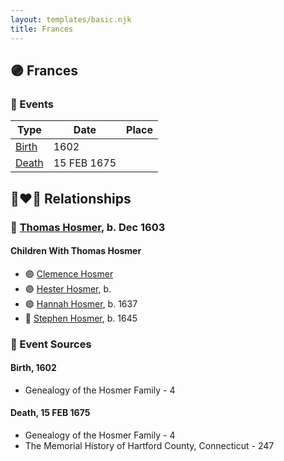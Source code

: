 ```yaml
---
layout: templates/basic.njk
title: Frances
---
```

## 🟣 Frances

### 📆 Events

Type | Date | Place
------ | ------ | ------
[Birth](#event-event-3) | 1602 |
[Death](#event-event-4) | 15 FEB 1675 |

## 👩‍❤️‍👨 Relationships

### 🔵 [Thomas Hosmer](/people/7/70805658), b. Dec 1603

#### Children With Thomas Hosmer
* 🟣 [Clemence Hosmer](/people/3/36338636)
* 🟣 [Hester Hosmer](/people/8/80112068), b.
* 🟣 [Hannah Hosmer](/people/7/74814464), b. 1637
* 🔵 [Stephen Hosmer](/people/5/53717358), b. 1645
### 📰 Event Sources

#### <a id="event-event-3"></a> Birth, 1602
* Genealogy of the Hosmer Family  - 4

#### <a id="event-event-4"></a> Death, 15 FEB 1675
* Genealogy of the Hosmer Family  - 4
* The Memorial History of Hartford County, Connecticut  - 247